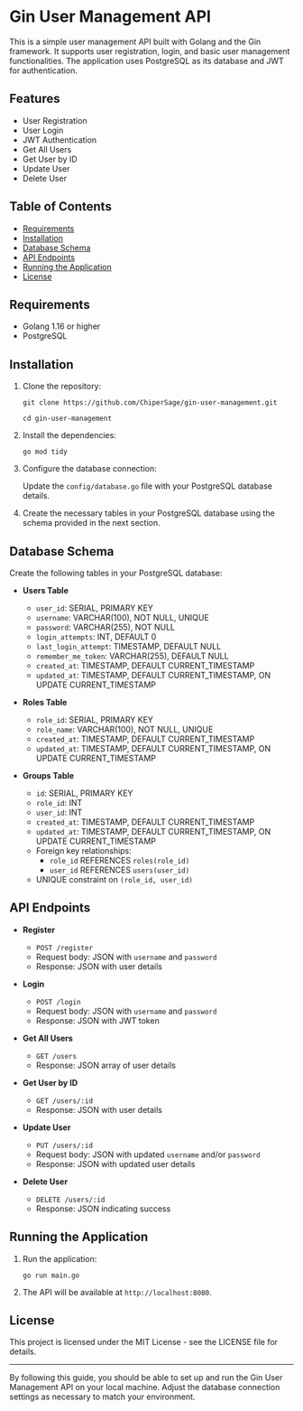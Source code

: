 # Gin User Management API

This is a simple user management API built with Golang and the Gin framework. It supports user registration, login, and basic user management functionalities. The application uses PostgreSQL as its database and JWT for authentication.

## Features

- User Registration
- User Login
- JWT Authentication
- Get All Users
- Get User by ID
- Update User
- Delete User

## Table of Contents

- [Requirements](#requirements)
- [Installation](#installation)
- [Database Schema](#database-schema)
- [API Endpoints](#api-endpoints)
- [Running the Application](#running-the-application)
- [License](#license)

## Requirements

- Golang 1.16 or higher
- PostgreSQL

## Installation

1. Clone the repository:

    `git clone https://github.com/ChiperSage/gin-user-management.git`

    `cd gin-user-management`

2. Install the dependencies:

    `go mod tidy`

3. Configure the database connection:

    Update the `config/database.go` file with your PostgreSQL database details.

4. Create the necessary tables in your PostgreSQL database using the schema provided in the next section.

## Database Schema

Create the following tables in your PostgreSQL database:

- **Users Table**

  - `user_id`: SERIAL, PRIMARY KEY
  - `username`: VARCHAR(100), NOT NULL, UNIQUE
  - `password`: VARCHAR(255), NOT NULL
  - `login_attempts`: INT, DEFAULT 0
  - `last_login_attempt`: TIMESTAMP, DEFAULT NULL
  - `remember_me_token`: VARCHAR(255), DEFAULT NULL
  - `created_at`: TIMESTAMP, DEFAULT CURRENT_TIMESTAMP
  - `updated_at`: TIMESTAMP, DEFAULT CURRENT_TIMESTAMP, ON UPDATE CURRENT_TIMESTAMP

- **Roles Table**

  - `role_id`: SERIAL, PRIMARY KEY
  - `role_name`: VARCHAR(100), NOT NULL, UNIQUE
  - `created_at`: TIMESTAMP, DEFAULT CURRENT_TIMESTAMP
  - `updated_at`: TIMESTAMP, DEFAULT CURRENT_TIMESTAMP, ON UPDATE CURRENT_TIMESTAMP

- **Groups Table**

  - `id`: SERIAL, PRIMARY KEY
  - `role_id`: INT
  - `user_id`: INT
  - `created_at`: TIMESTAMP, DEFAULT CURRENT_TIMESTAMP
  - `updated_at`: TIMESTAMP, DEFAULT CURRENT_TIMESTAMP, ON UPDATE CURRENT_TIMESTAMP
  - Foreign key relationships:
    - `role_id` REFERENCES `roles(role_id)`
    - `user_id` REFERENCES `users(user_id)`
  - UNIQUE constraint on `(role_id, user_id)`

## API Endpoints

- **Register**

  - `POST /register`
  - Request body: JSON with `username` and `password`
  - Response: JSON with user details

- **Login**

  - `POST /login`
  - Request body: JSON with `username` and `password`
  - Response: JSON with JWT token

- **Get All Users**

  - `GET /users`
  - Response: JSON array of user details

- **Get User by ID**

  - `GET /users/:id`
  - Response: JSON with user details

- **Update User**

  - `PUT /users/:id`
  - Request body: JSON with updated `username` and/or `password`
  - Response: JSON with updated user details

- **Delete User**

  - `DELETE /users/:id`
  - Response: JSON indicating success

## Running the Application

1. Run the application:

    `go run main.go`

2. The API will be available at `http://localhost:8080`.

## License

This project is licensed under the MIT License - see the LICENSE file for details.

---

By following this guide, you should be able to set up and run the Gin User Management API on your local machine. Adjust the database connection settings as necessary to match your environment.
